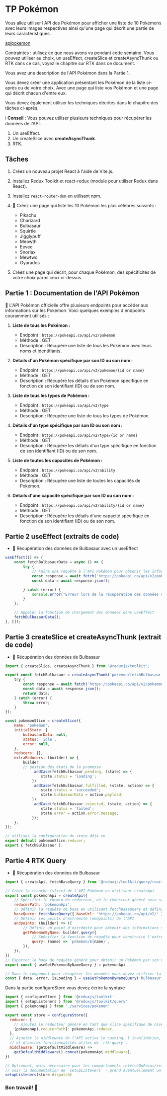 # TP Pokémon

Vous allez utiliser l'API des Pokémon pour afficher une liste de 10 Pokémons avec leurs images respectives ainsi qu'une page qui décrit une partie de leurs caractéristiques.

[apipokemon](https://pokeapi.co/)

Contraintes : utilisez ce que nous avons vu pendant cette semaine. Vous pouvez utiliser au choix, un useEffect, createSlice et createAsyncThunk ou RTK dans ce cas, voyez le chapitre sur RTK dans ce document.

Vous avez une description de l'API Pokémon dans la Partie 1.

Vous devez créer une application présentant les Pokémon de la liste ci-après ou de votre choix. Avec une page qui liste vos Pokémon et une page qui décrit chacun d'entre eux.

Vous devez également utiliser les techniques décrites dans le chapitre des tâches ci-après.

ℹ️ **Conseil :** Vous pouvez utiliser plusieurs techniques pour récupérer les données de l'API.

1. Un useEffect.
1. Un createSlice avec **createAsyncThunk**.
1. RTK.

## Tâches

1. Créez un nouveau projet React à l'aide de Vite.js.
1. Installez Redux Toolkit et react-redux (module pour utiliser Redux dans React).
1. Installez `react-router-dom` en utilisant npm.
1. 💖 Créez une page qui liste les 10 Pokémon les plus célèbres suivants :
   - Pikachu
   - Charizard
   - Bulbasaur
   - Squirtle
   - Jigglypuff
   - Meowth
   - Eevee
   - Snorlax
   - Mewtwo
   - Gyarados

1. Créez une page qui décrit, pour chaque Pokémon, des spécificités de votre choix parmi ceux ci-dessus.

## Partie 1 : Documentation de l'API Pokémon

🚀 L'API Pokémon officielle offre plusieurs endpoints pour accéder aux informations sur les Pokémon. Voici quelques exemples d'endpoints couramment utilisés :

1. **Liste de tous les Pokémon :**
   - Endpoint : `https://pokeapi.co/api/v2/pokemon`
   - Méthode : GET
   - Description : Récupère une liste de tous les Pokémon avec leurs noms et identifiants.

1. **Détails d'un Pokémon spécifique par son ID ou son nom :**
   - Endpoint : `https://pokeapi.co/api/v2/pokemon/{id or name}`
   - Méthode : GET
   - Description : Récupère les détails d'un Pokémon spécifique en fonction de son identifiant (ID) ou de son nom.

1. **Liste de tous les types de Pokémon :**
   - Endpoint : `https://pokeapi.co/api/v2/type`
   - Méthode : GET
   - Description : Récupère une liste de tous les types de Pokémon.

1. **Détails d'un type spécifique par son ID ou son nom :**
   - Endpoint : `https://pokeapi.co/api/v2/type/{id or name}`
   - Méthode : GET
   - Description : Récupère les détails d'un type spécifique en fonction de son identifiant (ID) ou de son nom.

1. **Liste de toutes les capacités de Pokémon :**
   - Endpoint : `https://pokeapi.co/api/v2/ability`
   - Méthode : GET
   - Description : Récupère une liste de toutes les capacités de Pokémon.

1. **Détails d'une capacité spécifique par son ID ou son nom :**
   - Endpoint : `https://pokeapi.co/api/v2/ability/{id or name}`
   - Méthode : GET
   - Description : Récupère les détails d'une capacité spécifique en fonction de son identifiant (ID) ou de son nom.

## Partie 2 useEffect (extraits de code)

- 🚀 Récupération des données de Bulbasaur avec un useEffect

```jsx
useEffect(() => {
    const fetchBulbasaurData = async () => {
        try {
            // Faire une requête à l'API Pokémon pour obtenir les informations sur Bulbasaur
            const response = await fetch('https://pokeapi.co/api/v2/pokemon/bulbasaur');
            const data = await response.json();

        } catch (error) {
            console.error("Erreur lors de la récupération des données de Bulbasaur", error);
        }
    };

    // Appeler la fonction de chargement des données dans useEffect
    fetchBulbasaurData();
}, []);
```

## Partie 3 createSlice et createAsyncThunk (extrait de code)

- 🚀 Récupération des données de Bulbasaur

```jsx
import { createSlice, createAsyncThunk } from '@reduxjs/toolkit';

export const fetchBulbasaur = createAsyncThunk('pokemon/fetchBulbasaur', async () => {
    try {
        const response = await fetch('https://pokeapi.co/api/v2/pokemon/bulbasaur');
        const data = await response.json();
        return data;
    } catch (error) {
        throw error;
    }
});

const pokemonSlice = createSlice({
    name: 'pokemon',
    initialState: {
        bulbasaurData: null,
        status: 'idle',
        error: null,
    },
    reducers: {},
    extraReducers: (builder) => {
        builder
        // gestion des états de la promesse
            .addCase(fetchBulbasaur.pending, (state) => {
                state.status = 'loading';
            })
            .addCase(fetchBulbasaur.fulfilled, (state, action) => {
                state.status = 'succeeded';
                state.bulbasaurData = action.payload;
            })
            .addCase(fetchBulbasaur.rejected, (state, action) => {
                state.status = 'failed';
                state.error = action.error.message;
            });
    },
});

// utilisez la configuration du store déjà vu
export default pokemonSlice.reducer;
export { fetchBulbasaur };
```

## Partie 4 RTK Query

- 🚀 Récupération des données de Bulbasaur

```jsx
import { createApi, fetchBaseQuery } from '@reduxjs/toolkit/query/react'

// Créer la tranche (slice) de l'API Pokémon en utilisant createApi
export const pokemonApi = createApi({
    // Spécifier le chemin du réducteur, où le réducteur généré sera stocké dans le store Redux
    reducerPath: 'pokemonApi',
    // Définir la requête de base en utilisant fetchBaseQuery et définir l'URL de base pour l'API Pokémon
    baseQuery: fetchBaseQuery({ baseUrl: 'https://pokeapi.co/api/v2/' }),
    // Définir les points d'extrémité (endpoints) de l'API
    endpoints: (builder) => ({
        // Définir un point d'extrémité pour obtenir des informations sur un Pokémon par son nom
        getPokemonByName: builder.query({
            // Spécifier la fonction de requête pour construire l'extrémité de l'API
            query: (name) => `pokemon/${name}`,
        }),
    }),
})
// Exporter le hook de requête généré pour obtenir un Pokémon par son nom il faut toujours avoir le préfixe use et le suffixe Query dans les noms 
export const { useGetPokemonByNameQuery } = pokemonApi

// Dans le component pour récupérer les données vous devez utiliser la syntaxe suivante
const { data, error, isLoading } = useGetPokemonByNameQuery('bulbasaur')
```

Dans la partie configureStore vous devez écrire la syntaxe

```js
import { configureStore } from '@reduxjs/toolkit'
import { setupListeners } from '@reduxjs/toolkit/query'
import { pokemonApi } from './services/pokemon'

export const store = configureStore({
  reducer: {
    // Ajoutez le réducteur généré en tant que slice spécifique de niveau supérieur
    [pokemonApi.reducerPath]: pokemonApi.reducer,
  },
  // Ajouter le middleware de l'API active le caching, l'invalidation, le polling,
  // et d'autres fonctionnalités utiles de `rtk-query`.
  middleware: (getDefaultMiddleware) =>
    getDefaultMiddleware().concat(pokemonApi.middleware),
})

// Optionnel, mais nécessaire pour les comportements refetchOnFocus/refetchOnReconnect
// voir la documentation de `setupListeners` - prend éventuellement un rappel en tant que 2e argument pour la personnalisation
setupListeners(store.dispatch)
```

### Bon travail! 🎉
